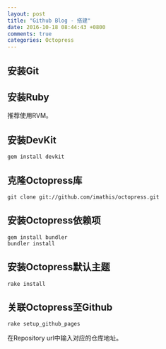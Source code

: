 ```yaml
---
layout: post
title: "Github Blog - 搭建"
date: 2016-10-18 08:44:43 +0800
comments: true
categories: Octopress
---
```


## 安装Git

## 安装Ruby

推荐使用RVM。

<!--more-->

## 安装DevKit

```
gem install devkit
```

## 克隆Octopress库

```
git clone git://github.com/imathis/octopress.git 
```

## 安装Octopress依赖项

```
gem install bundler
bundler install
```

## 安装Octopress默认主题

```
rake install
```

## 关联Octopress至Github

```
rake setup_github_pages
```

在Repository url中输入对应的仓库地址。